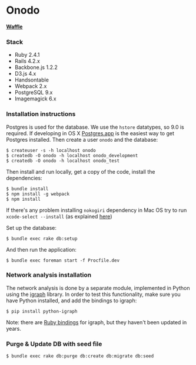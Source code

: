 Onodo
=============

**[Waffle](https://waffle.io/civio/onodo)**

### Stack

* Ruby 2.4.1
* Rails 4.2.x
* Backbone.js 1.2.2
* D3.js 4.x
* Handsontable
* Webpack 2.x
* PostgreSQL 9.x
* Imagemagick 6.x

### Installation instructions

Postgres is used for the database. We use the `hstore` datatypes, so 9.0 is required. If developing in OS X [Postgres.app](http://postgresapp.com) is the easiest way to get Postgres installed. Then create a user `onodo` and the database:
 
    $ createuser -s -h localhost onodo
    $ createdb -O onodo -h localhost onodo_development
    $ createdb -O onodo -h localhost onodo_test

Then install and run locally, get a copy of the code, install the dependencies:

    $ bundle install
    $ npm install -g webpack
    $ npm install

If there's any problem installing `nokogiri` dependency in Mac OS try to run `xcode-select --install` (as explained [here](http://stackoverflow.com/questions/40038953/installing-nokogiri-on-mac-os-sierra-10-12))

Set up the database:

    $ bundle exec rake db:setup

And then run the application:

    $ bundle exec foreman start -f Procfile.dev

### Network analysis installation

The network analysis is done by a separate module, implemented in Python using the [igraph][1] library. In order to test this functionality, make sure you have Python installed, and add the bindings to igraph:

    $ pip install python-igraph

Note: there are [Ruby bindings][2] for igraph, but they haven't been updated in years.

[1]: http://igraph.org
[2]: https://github.com/alexgutteridge/igraph

### Purge & Update DB with seed file

    $ bundle exec rake db:purge db:create db:migrate db:seed
